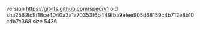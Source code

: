version https://git-lfs.github.com/spec/v1
oid sha256:8c9f18ce4040a3a1a70353f6b449fba9efee905d68159c4b712e8b10cdb7c368
size 5436
